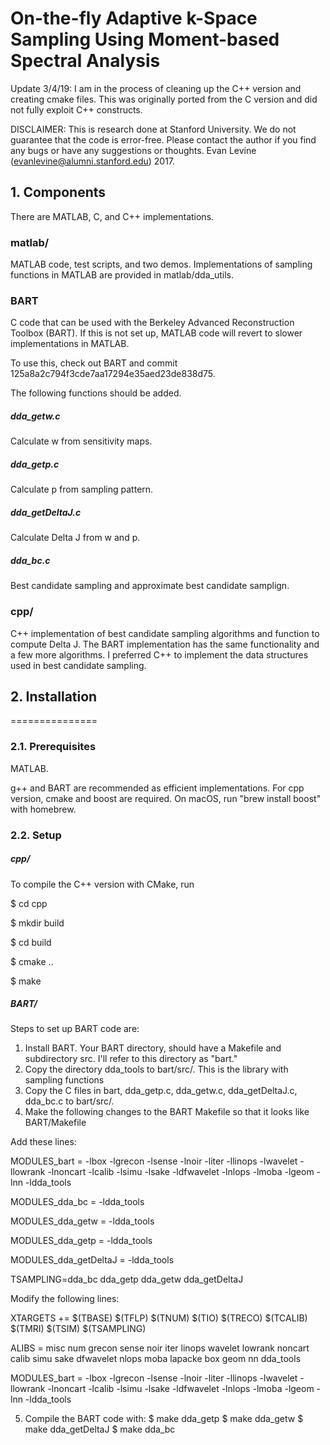 # On-the-fly Adaptive k-Space Sampling Using Moment-based Spectral Analysis

Update 3/4/19: I am in the process of cleaning up the C++ version and creating cmake files. 
This was originally ported from the C version and did not fully exploit C++ constructs.

DISCLAIMER: This is research done at Stanford University. We do not 
guarantee that the code is error-free. Please contact the author if you 
find any bugs or have any suggestions or thoughts.
Evan Levine (evanlevine@alumni.stanford.edu) 2017.

## 1. Components

There are MATLAB, C, and C++ implementations.

### matlab/
MATLAB code, test scripts, and two demos. Implementations of sampling functions
in MATLAB are provided in matlab/dda_utils.

### BART 
C code that can be used with the Berkeley Advanced Reconstruction Toolbox (BART).
If this is not set up, MATLAB code will revert to slower implementations in MATLAB. 

To use this, check out BART and commit 125a8a2c794f3cde7aa17294e35aed23de838d75.

The following functions should be added.

##### dda_getw.c
Calculate w from sensitivity maps.

##### dda_getp.c
Calculate p from sampling pattern.

##### dda_getDeltaJ.c
Calculate Delta J from w and p.

##### dda_bc.c
Best candidate sampling and approximate best candidate samplign.

### cpp/
C++ implementation of best candidate sampling algorithms and function to compute Delta J.
The BART implementation has the same functionality and a few more algorithms. I preferred
C++ to implement the data structures used in best candidate sampling.

## 2. Installation
===============

### 2.1. Prerequisites

MATLAB. 

g++ and BART are recommended as efficient implementations.
For cpp version, cmake and boost are required. On macOS, run "brew install boost" with homebrew.

### 2.2. Setup

##### cpp/
To compile the C++ version with CMake, run

$ cd cpp

$ mkdir build

$ cd build

$ cmake ..

$ make

##### BART/

Steps to set up BART code are:

1) Install BART. Your BART directory, should have a Makefile and subdirectory src. 
   I'll refer to this directory as "bart."
2) Copy the directory dda_tools to bart/src/. 
   This is the library with sampling functions
3) Copy the C files in bart, dda_getp.c, dda_getw.c, dda_getDeltaJ.c, dda_bc.c 
   to bart/src/. 
4) Make the following changes to the BART Makefile so that it looks like BART/Makefile

Add these lines:

MODULES_bart = -lbox -lgrecon -lsense -lnoir -liter -llinops -lwavelet -llowrank -lnoncart -lcalib -lsimu -lsake -ldfwavelet -lnlops -lmoba -lgeom -lnn -ldda_tools

MODULES_dda_bc = -ldda_tools 

MODULES_dda_getw = -ldda_tools 

MODULES_dda_getp = -ldda_tools 

MODULES_dda_getDeltaJ = -ldda_tools 

TSAMPLING=dda_bc dda_getp dda_getw dda_getDeltaJ

Modify the following lines:

XTARGETS += $(TBASE) $(TFLP) $(TNUM) $(TIO) $(TRECO) $(TCALIB) $(TMRI) $(TSIM) $(TSAMPLING)

ALIBS = misc num grecon sense noir iter linops wavelet lowrank noncart calib simu sake dfwavelet nlops moba lapacke box geom nn dda_tools

MODULES_bart = -lbox -lgrecon -lsense -lnoir -liter -llinops -lwavelet -llowrank -lnoncart -lcalib -lsimu -lsake -ldfwavelet -lnlops -lmoba -lgeom -lnn -ldda_tools

5) Compile the BART code with:
    $ make dda_getp
    $ make dda_getw
    $ make dda_getDeltaJ
    $ make dda_bc

